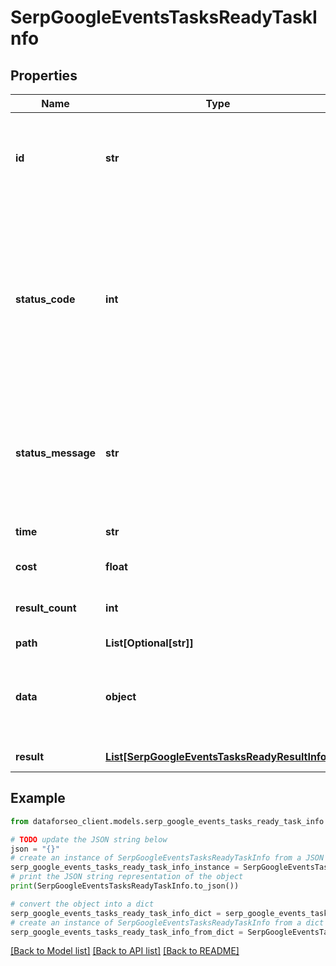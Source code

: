 # SerpGoogleEventsTasksReadyTaskInfo


## Properties

Name | Type | Description | Notes
------------ | ------------- | ------------- | -------------
**id** | **str** | task identifier unique task identifier in our system in the UUID format | [optional] 
**status_code** | **int** | status code of the task generated by DataForSEO, can be within the following range: 10000-60000 you can find the full list of the response codes here | [optional] 
**status_message** | **str** | informational message of the task you can find the full list of general informational messages here | [optional] 
**time** | **str** | execution time, seconds | [optional] 
**cost** | **float** | total tasks cost, USD | [optional] 
**result_count** | **int** | number of elements in the result array | [optional] 
**path** | **List[Optional[str]]** | URL path | [optional] 
**data** | **object** | contains the same parameters that you specified in the POST request | [optional] 
**result** | [**List[SerpGoogleEventsTasksReadyResultInfo]**](SerpGoogleEventsTasksReadyResultInfo.md) | array of results | [optional] 

## Example

```python
from dataforseo_client.models.serp_google_events_tasks_ready_task_info import SerpGoogleEventsTasksReadyTaskInfo

# TODO update the JSON string below
json = "{}"
# create an instance of SerpGoogleEventsTasksReadyTaskInfo from a JSON string
serp_google_events_tasks_ready_task_info_instance = SerpGoogleEventsTasksReadyTaskInfo.from_json(json)
# print the JSON string representation of the object
print(SerpGoogleEventsTasksReadyTaskInfo.to_json())

# convert the object into a dict
serp_google_events_tasks_ready_task_info_dict = serp_google_events_tasks_ready_task_info_instance.to_dict()
# create an instance of SerpGoogleEventsTasksReadyTaskInfo from a dict
serp_google_events_tasks_ready_task_info_from_dict = SerpGoogleEventsTasksReadyTaskInfo.from_dict(serp_google_events_tasks_ready_task_info_dict)
```
[[Back to Model list]](../README.md#documentation-for-models) [[Back to API list]](../README.md#documentation-for-api-endpoints) [[Back to README]](../README.md)


